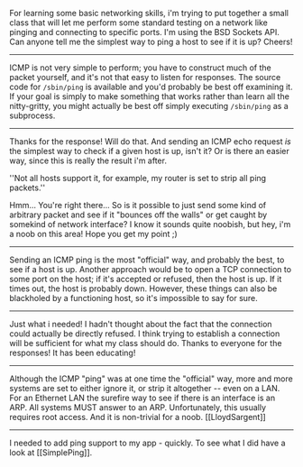 

For learning some basic networking skills, i'm trying to put together a small class that will let me perform some standard testing on a network like pinging and connecting to specific ports. I'm using the BSD Sockets API. Can anyone tell me the simplest way to ping a host to see if it is up? Cheers!

----

ICMP is not very simple to perform; you have to construct much of the packet yourself, and it's not that easy to listen for responses. The source code for <code>/sbin/ping</code> is available and you'd probably be best off examining it. If your goal is simply to make something that works rather than learn all the nitty-gritty, you might actually be best off simply executing <code>/sbin/ping</code> as a subprocess.

----

Thanks for the response! Will do that. And sending an ICMP echo request _is_ the simplest way to check if a given host is up, isn't it? Or is there an easier way, since this is really the result i'm after.

''Not all hosts support it, for example, my router is set to strip all ping packets.''

Hmm... You're right there... So is it possible to just send some kind of arbitrary packet and see if it "bounces off the walls" or get caught by somekind of network interface? I know it sounds quite noobish, but hey, i'm a noob on this area! Hope you get my point ;)

----

Sending an ICMP ping is the most "official" way, and probably the best, to see if a host is up. Another approach would be to open a TCP connection to some port on the host; if it's accepted or refused, then the host is up. If it times out, the host is probably down. However, these things can also be blackholed by a functioning host, so it's impossible to say for sure.

----

Just what i needed! I hadn't thought about the fact that the connection could actually be directly refused. I think trying to establish a connection will be sufficient for what my class should do. Thanks to everyone for the responses! It has been educating!

----

Although the ICMP "ping" was at one time the "official" way, more and more systems are set to either ignore it, or strip it altogether -- even on a LAN. For an Ethernet LAN the surefire way to see if there is an interface is an ARP. All systems MUST answer to an ARP. Unfortunately, this usually requires root access. And it is non-trivial for a noob.  [[LloydSargent]]

----

I needed to add ping support to my app - quickly. To see what I did have a look at [[SimplePing]].